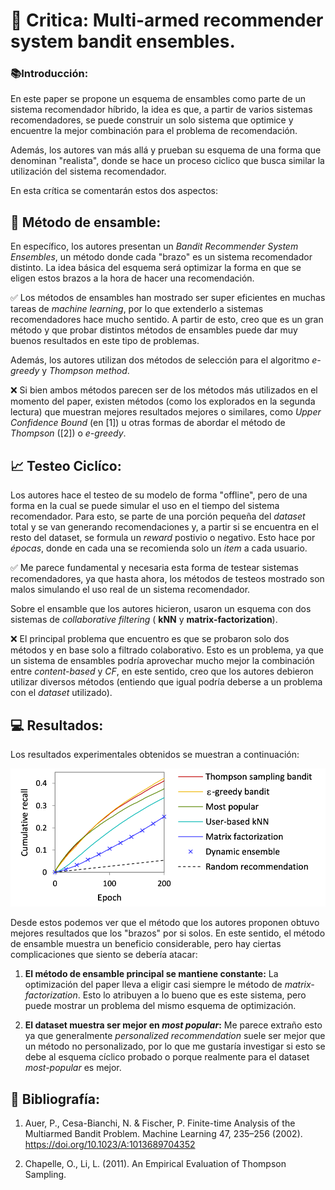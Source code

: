 # 📖 Critica: Multi-armed recommender system bandit ensembles.
 
### 📚Introducción:

En este paper se propone un esquema de ensambles como parte de un sistema recomendador híbrido, la idea es que, a partir de varios sistemas recomendadores, se puede construir un solo sistema que optimice y encuentre la mejor combinación para el problema de recomendación.

Además, los autores van más allá y prueban su esquema de una forma que denominan "realista", donde se hace un proceso ciclico que busca similar la utilización del sistema recomendador.

En esta crítica se comentarán estos dos aspectos:

## 🧾 Método de ensamble:

En específico, los autores presentan un *Bandit Recommender System Ensembles*, un método donde cada "brazo" es un sistema recomendador distinto. La idea básica del esquema será optimizar la forma en que se eligen estos brazos a la hora de hacer una recomendación.

✅ Los métodos de ensambles han mostrado ser super eficientes en muchas tareas de *machine learning*, por lo que extenderlo a sistemas recomendadores hace mucho sentido. A partir de esto, creo que es un gran método y que probar distintos métodos de ensambles puede dar muy buenos resultados en este tipo de problemas.

Además, los autores utilizan dos métodos de selección para el algoritmo *e-greedy* y *Thompson method*.

❌ Si bien ambos métodos parecen ser de los métodos más utilizados en el momento del paper, existen métodos (como los explorados en la segunda lectura) que muestran mejores resultados mejores o similares, como *Upper Confidence Bound* (en [1]) u otras formas de abordar el método de *Thompson* ([2]) o *e-greedy*.

## 📈 Testeo Ciclíco:

Los autores hace el testeo de su modelo de forma "offline", pero de una forma en la cual se puede simular el uso en el tiempo del sistema recomendador. Para esto, se parte de una porción pequeña del *dataset* total y se van generando recomendaciones y, a partir si se encuentra en el resto del dataset, se formula un *reward* postivio o negativo. Esto hace por *épocas*, donde en cada una se recomienda solo un *item* a cada usuario.

✅ Me parece fundamental y necesaria esta forma de testear sistemas recomendadores, ya que hasta ahora, los métodos de testeos mostrado son malos simulando el uso real de un sistema recomendador.

Sobre el ensamble que los autores hicieron, usaron un esquema con dos sistemas de *collaborative filtering* ( **kNN** y **matrix-factorization**).

❌ El principal problema que encuentro es que se probaron solo dos métodos y en base solo a filtrado colaborativo. Esto es un problema, ya que un sistema de ensambles podría aprovechar mucho mejor la combinación entre *content-based* y *CF*, en este sentido, creo que los autores debieron utilizar diversos métodos (entiendo que igual podría deberse a un problema con el *dataset* utilizado).

## 💻 Resultados:

Los resultados experimentales obtenidos se muestran a continuación:

![picture 1](images/f833d8e93dc87c1c170ae0a09c9a0d5ad7f0b08bd9dc00f8c88764cf801dc084.png)  

Desde estos podemos ver que el método que los autores proponen obtuvo mejores resultados que los "brazos" por si solos. En este sentido, el método de ensamble muestra un beneficio considerable, pero hay ciertas complicaciones que siento se debería atacar:

1. **El método de ensamble principal se mantiene constante:** La optimización del paper lleva a eligir casi siempre le método de *matrix-factorization*. Esto lo atribuyen a lo bueno que es este sistema, pero puede mostrar un problema del mismo esquema de optimización.

2. **El dataset muestra ser mejor en _most popular_:** Me parece extraño esto ya que generalmente *personalized recommendation* suele ser mejor que un método no personalizado, por lo que me gustaría investigar si esto se debe al esquema cíclico probado o porque realmente para el dataset *most-popular* es mejor.

## 📎 Bibliografía:

1. Auer, P., Cesa-Bianchi, N. & Fischer, P. Finite-time Analysis of the Multiarmed Bandit Problem. Machine Learning 47, 235–256 (2002). https://doi.org/10.1023/A:1013689704352

2. Chapelle, O., Li, L. (2011). An Empirical Evaluation of Thompson Sampling.